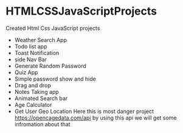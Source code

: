 # HTMLCSSJavaScriptProjects
Created Html Css JavaScript projects
- Weather Search App
- Todo list app
- Toast Notification
- side Nav Bar
- Generate Random Password
- Quiz App
- Simple password show and hide
- Drag and drop
- Notes Taking app
- Animated Search bar
- Age Calculator
- Get User Geo Location 
   Here this is most danger project https://opencagedata.com/api by using this api we will get some infromation about that
  
